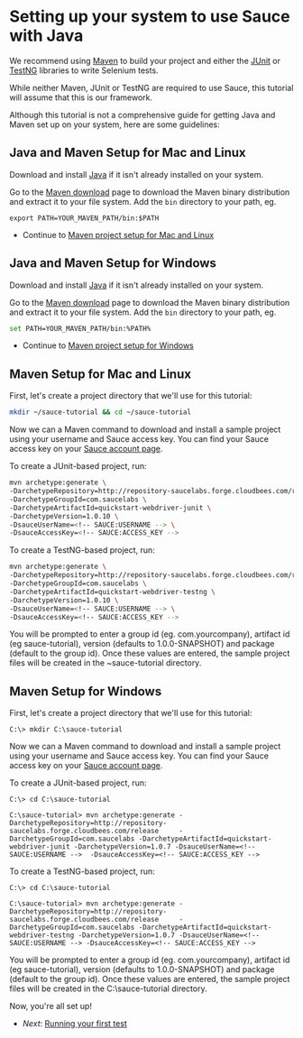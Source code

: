 Setting up your system to use Sauce with Java
=====

We recommend using [Maven](http://maven.apache.org) to build your project and either the [JUnit](http://www.junit.org) or [TestNG](http://www.testng.org) libraries to write Selenium tests. 

While neither Maven, JUnit or TestNG are required
to use Sauce, this tutorial will assume that this is our framework.

Although this tutorial is not a comprehensive guide for getting Java and Maven set up on
your system, here are some guidelines:

<!-- SAUCE:BEGIN_PLATFORM:MAC|LINUX -->
Java and Maven Setup for Mac and Linux
---

Download and install [Java](http://www.java.com/en/download/index.jsp) if it isn't already installed on your system.

Go to the [Maven download](http://maven.apache.org/download.html) page to download the Maven binary distribution and extract it to your file system.  Add the `bin` directory to your path, eg.

	export PATH=YOUR_MAVEN_PATH/bin:$PATH

* Continue to [Maven project setup for Mac and Linux](#maven_mac)

<!-- SAUCE:END_PLATFORM -->

<!-- SAUCE:BEGIN_PLATFORM:WIN -->
Java and Maven Setup for Windows
---

Download and install [Java](http://www.java.com/en/download/index.jsp) if it isn't already installed on your system.

Go to the [Maven download](http://maven.apache.org/download.html) page to download the Maven binary distribution and extract it to your file system.  Add the `bin` directory to your path, eg.

```bash
set PATH=YOUR_MAVEN_PATH/bin:%PATH%
```

* Continue to [Maven project setup for Windows](#maven_win)

<!-- SAUCE:END_PLATFORM -->

<!-- SAUCE:BEGIN_PLATFORM:MAC|LINUX -->
<a id="maven_mac"></a><a id="maven_linux"></a>Maven Setup for Mac and Linux
---
First, let's create a project directory that we'll use for this tutorial:

```bash
mkdir ~/sauce-tutorial && cd ~/sauce-tutorial
```

Now we can a Maven command to download and install a sample project using your username and Sauce access key. You can
find your Sauce access key on your [Sauce account page](https://saucelabs.com/account).

<!-- SAUCE:LOGIN -->

To create a JUnit-based project, run:

```bash
mvn archetype:generate \
-DarchetypeRepository=http://repository-saucelabs.forge.cloudbees.com/release \
-DarchetypeGroupId=com.saucelabs \
-DarchetypeArtifactId=quickstart-webdriver-junit \
-DarchetypeVersion=1.0.10 \
-DsauceUserName=<!-- SAUCE:USERNAME --> \
-DsauceAccessKey=<!-- SAUCE:ACCESS_KEY -->
```

To create a TestNG-based project, run:
	
```bash
mvn archetype:generate \
-DarchetypeRepository=http://repository-saucelabs.forge.cloudbees.com/release \
-DarchetypeGroupId=com.saucelabs \
-DarchetypeArtifactId=quickstart-webdriver-testng \
-DarchetypeVersion=1.0.10 \
-DsauceUserName=<!-- SAUCE:USERNAME --> \
-DsauceAccessKey=<!-- SAUCE:ACCESS_KEY -->
```

You will be prompted to enter a group id (eg. com.yourcompany), artifact id (eg sauce-tutorial), version (defaults to 1.0.0-SNAPSHOT) and package (default to the group id).  Once these values are entered, the sample project files will be created in the ~sauce-tutorial directory.

<!-- SAUCE:END_PLATFORM -->

<!-- SAUCE:BEGIN_PLATFORM:WIN -->
<a id="maven_win"></a>Maven Setup for Windows
---
First, let's create a project directory that we'll use for this tutorial:

    C:\> mkdir C:\sauce-tutorial

Now we can a Maven command to download and install a sample project using your username and Sauce access key. You can
find your Sauce access key on your [Sauce account page](https://saucelabs.com/account).

To create a JUnit-based project, run:

	C:\> cd C:\sauce-tutorial

	C:\sauce-tutorial> mvn archetype:generate -DarchetypeRepository=http://repository-saucelabs.forge.cloudbees.com/release 	-DarchetypeGroupId=com.saucelabs -DarchetypeArtifactId=quickstart-webdriver-junit -DarchetypeVersion=1.0.7 -DsauceUserName=<!-- SAUCE:USERNAME --> 	-DsauceAccessKey=<!-- SAUCE:ACCESS_KEY -->

To create a TestNG-based project, run:
	
	C:\> cd C:\sauce-tutorial

	C:\sauce-tutorial> mvn archetype:generate -DarchetypeRepository=http://repository-saucelabs.forge.cloudbees.com/release 	-DarchetypeGroupId=com.saucelabs -DarchetypeArtifactId=quickstart-webdriver-testng -DarchetypeVersion=1.0.7	-DsauceUserName=<!-- SAUCE:USERNAME -->	-DsauceAccessKey=<!-- SAUCE:ACCESS_KEY -->

You will be prompted to enter a group id (eg. com.yourcompany), artifact id (eg sauce-tutorial), version (defaults to 1.0.0-SNAPSHOT) and package (default to the group id).  Once these values are entered, the sample project files will be created in the C:\sauce-tutorial directory.

<!-- SAUCE:END_PLATFORM -->

Now, you're all set up!

* _Next_: [Running your first test](##03-First-Test.md##)
